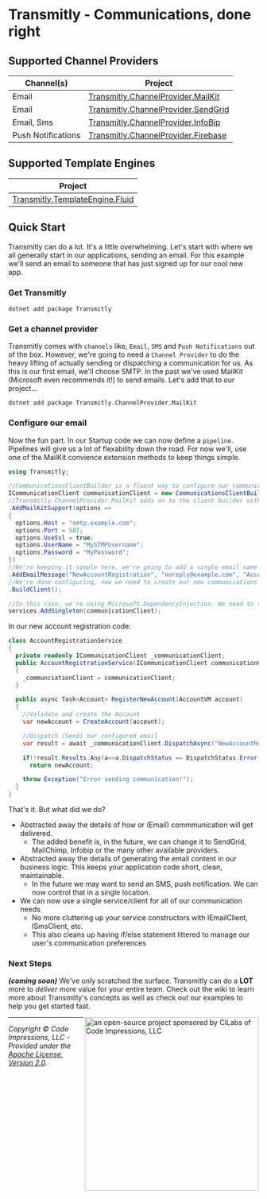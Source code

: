 # Transmitly - Communications, done right

## Supported Channel Providers

| Channel(s)  | Project | 
| ------------- | ------------- |
| Email  | [Transmitly.ChannelProvider.MailKit](https://github.com/transmitly/transmitly-channel-provider-mailkit)  |
| Email  | [Transmitly.ChannelProvider.SendGrid](https://github.com/transmitly/transmitly-channel-provider-sendgrid)  |
| Email, Sms  | [Transmitly.ChannelProvider.InfoBip](https://github.com/transmitly/transmitly-channel-provider-infobip)  |
| Push Notifications  | [Transmitly.ChannelProvider.Firebase](https://github.com/transmitly/transmitly-channel-provider-firebase)  |

## Supported Template Engines
| Project |
| ------------- |
| [Transmitly.TemplateEngine.Fluid](https://github.com/transmitly/transmitly-template-engine-fluid)  |

## Quick Start
Transmitly can do a lot. It's a little overwhelming. Let's start with where we all generally start in our applications, sending an email. For this example we'll send an email to someone that has just signed up for our cool new app.

### Get Transmitly
```shell
dotnet add package Transmitly
```

### Get a channel provider
Transmitly comes with `channels` like, `Email`, `SMS` and `Push Notifications` out of the box. However, we're going to need a `Channel Provider` to do the heavy lifting of actually sending or dispatching a communication for us. As this is our first email, we'll choose SMTP. In the past we've used MailKit (Microsoft even recommends it!) to send emails. Let's add that to our project...

```shell
dotnet add package Transmitly.ChannelProvider.MailKit
```

### Configure our email
Now the fun part. In our Startup code we can now define a `pipeline`. Pipelines will give us a lot of flexability down the road. For now we'll, use one of the MailKit convience extension methods to keep things simple.

```csharp
using Transmitly;

//CommunicationsClientBuilder is a fluent way to configure our communication settings and pipline
ICommunicationClient communicationClient = new CommunicationsClientBuilder()
//Transmitly.ChannelProvider.MailKit adds on to the client builder with it's own extensions to make adding setup a breeze
.AddMailKitSupport(options =>
{
  options.Host = "smtp.example.com";
  options.Port = 587;
  options.UseSsl = true;
  options.UserName = "MySTMPUsername";
  options.Password = "MyPassword";
})
//We're keeping it simple here, we're going to add a single email name "NewAccountRegisteration"
.AddEmailMessage("NewAccountRegistration", "noreply@example.com", "Account Created!", "Welcome aboard! Take a look around the <a href=\"https://example.com\">site</a>")
//We're done configuring, now we need to create our new communications client
.BuildClient();

//In this case, we're using Microsoft.DependencyInjection. We need to register our `ICommunicationsClient` with the service collection
services.AddSingleton(communicationClient);
```

In our new account registration code:
```csharp
class AccountRegistrationService
{
  private readonly ICommunicationClient _communicationClient;
  public AccountRegistrationService(ICommunicationClient communicationClient)
  {
    _communciationClient = communicationClient;
  }

  public async Task<Account> RegisterNewAccount(AccountVM account)
  {
    //Validate and create the Account
    var newAccount = CreateAccount(account);

    //Dispatch (Send) our configured email
    var result = await _communicationClient.DispatchAsync("NewAccountRegistration", "newAccount@gmail.com", new{});

    if(!result.Results.Any(a=>a.DispatchStatus == DispatchStatus.Error))
      return newAccount;

    throw Exception("Error sending communication!");
  }
}
```

That's it. But what did we do? 
 * Abstracted away the details of how or (Email) commmunication will get delivered.
   * The added benefit is, in the future, we can change it to SendGrid, MailChimp, Infobip or the many other available providers.
 * Abstracted away the details of generating the email content in our business logic. This keeps your application code short, clean, maintainable.
   * In the future we may want to send an SMS, push notification. We can now control that in a single location.
 * We can now use a single service/client for all of our communication needs
   * No more cluttering up your service constructors with IEmailClient, ISmsClient, etc.
   * This also cleans up having if/else statement littered to manage our user's communication preferences 

### Next Steps
_**(coming soon)**_ We've only scratched the surface. Transmitly can do a **LOT** more to _deliver_ more value for your entire team. Check out the wiki to learn more about Transmitly's concepts as well as check out our examples to help you get started fast.


<picture>
  <source media="(prefers-color-scheme: dark)" srcset="https://github.com/transmitly/transmitly/assets/3877248/524f26c8-f670-4dfa-be78-badda0f48bfb">
  <img alt="an open-source project sponsored by CiLabs of Code Impressions, LLC" src="https://github.com/transmitly/transmitly/assets/3877248/34239edd-234d-4bee-9352-49d781716364" width="350" align="right">
</picture> 

---------------------------------------------------

_Copyright &copy; Code Impressions, LLC - Provided under the [Apache License, Version 2.0](http://apache.org/licenses/LICENSE-2.0.html)._
